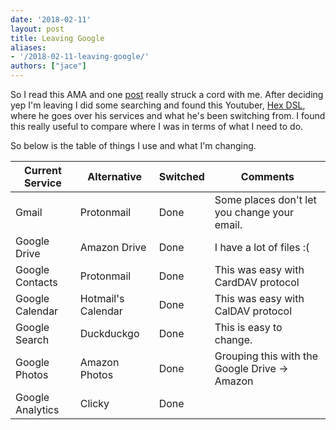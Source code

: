 ```yaml
---
date: '2018-02-11'
layout: post
title: Leaving Google
aliases:
- '/2018-02-11-leaving-google/'
authors: ["jace"]
---
```


So I read this AMA and one
[post](https://www.reddit.com/r/IAmA/comments/7tnnv9/its_data_privacy_day_2018_im_the_founder_ceo_of/#dtdurz1)
really struck a cord with me. After deciding yep I'm leaving I did some
searching and found this Youtuber, [Hex
DSL](https://youtu.be/C2mXhn8u3ng?t=103), where he goes over his
services and what he's been switching from. I found this really useful
to compare where I was in terms of what I need to do.

So below is the table of things I use and what I'm changing.

| Current Service  | Alternative        | Switched | Comments                                       |
|------------------|--------------------|----------|------------------------------------------------|
| Gmail            | Protonmail         | Done     | Some places don't let you change your email.   |
| Google Drive     | Amazon Drive       | Done     | I have a lot of files :(                       |
| Google Contacts  | Protonmail         | Done     | This was easy with CardDAV protocol            |
| Google Calendar  | Hotmail's Calendar | Done     | This was easy with CalDAV protocol             |
| Google Search    | Duckduckgo         | Done     | This is easy to change.                        |
| Google Photos    | Amazon Photos      | Done     | Grouping this with the Google Drive -\> Amazon |
| Google Analytics | Clicky             | Done     |                                                |
